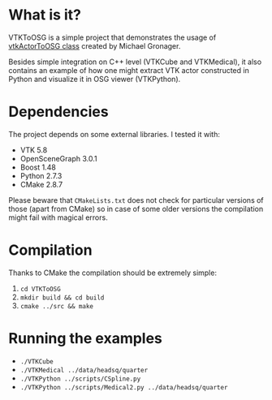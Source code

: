 What is it?
===========

VTKToOSG is a simple project that demonstrates the usage of [vtkActorToOSG
class](http://archive.ncsa.illinois.edu/prajlich/vtkActorToPF/) created by
Michael Gronager.

Besides simple integration on C++ level (VTKCube and VTKMedical), it also
contains an example of how one might extract VTK actor constructed in Python
and visualize it in OSG viewer (VTKPython).

Dependencies
============

The project depends on some external libraries. I tested it with:

* VTK 5.8
* OpenSceneGraph 3.0.1
* Boost 1.48
* Python 2.7.3
* CMake 2.8.7

Please beware that `CMakeLists.txt` does not check for particular versions of
those (apart from CMake) so in case of some older versions the compilation
might fail with magical errors.

Compilation
===========

Thanks to CMake the compilation should be extremely simple:

1. `cd VTKToOSG`
2. `mkdir build && cd build`
3. `cmake ../src && make`

Running the examples
====================

* `./VTKCube`
* `./VTKMedical ../data/headsq/quarter`
* `./VTKPython ../scripts/CSpline.py`
* `./VTKPython ../scripts/Medical2.py ../data/headsq/quarter`
